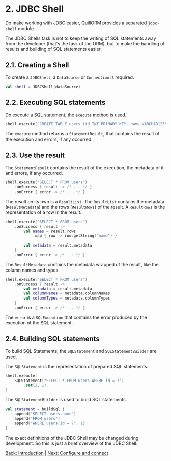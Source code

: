 # 2. JDBC Shell

Do make working with JDBC easier, QuillORM provides a separated `jdbc-shell` module.

The JDBC Shells task is not to keep the writing of SQL statements away from the developer (that's the task of the ORM),
but to make the handling of results and building of SQL statements easier.

## 2.1. Creating a Shell
To create a `JDBCShell`, a `DataSource` or `Connection` is required.

```kotlin
val shell = JDBCShell(dataSource)
```

## 2.2. Executing SQL statements
Do execute a SQL statement, the `execute` method is used.

```kotlin
shell.execute("CREATE TABLE users (id INT PRIMARY KEY, name VARCHAR(255))")
```

The `execute` method returns a `StatementResult`, that contains the result of the execution and errors, if any occurred.

## 2.3. Use the result
The `StatementResult` contains the result of the execution, the metadata of it and errors, if any occurred.

```kotlin
shell.execute("SELECT * FROM users")
    .onSuccess { result -> /* ... */ }
    .onError { error -> /* ... */ }
``` 

The result on its own is a `ResultList`. 
The `ResultList` contains the metadata (`ResultMetadata`) and the rows (`ResultRows`) of the result.
A `ResultRows` is the representation of a row in the result.

```kotlin
shell.execute("SELECT * FROM users")
    .onSuccess { result ->
        val names = result.rows
            .map { row -> row.getString("name") }
        
        val metadata = result.metadata
    }
    .onError { error -> /* ... */ }
```

The `ResultMetadata` contains the metadata wrapped of the result, like the column names and types.

```kotlin
shell.execute("SELECT * FROM users")
    .onSuccess { result ->
        val metadata = result.metadata
        val columnNames = metadata.columnNames
        val columnTypes = metadata.columnTypes
    }
    .onError { error -> /* ... */ }
```

The `error` is a `SQLException` that contains the error produced by the execution of the SQL statement.

## 2.4. Building SQL statements
To build SQL Statements, the `SQLStatement` and `SQLStatementBuilder` are used.

The `SQLStatement` is the representation of prepared SQL statements.

```kotlin
shell.exeucte(
    SQLStatement("SELECT * FROM users WHERE id = ?")
        .set(1, 1)
)
```

The `SQLStatementBuilder` is used to build SQL statements.

```kotlin
val statement = buildSql {
    append("SELECT users.name")
    append("FROM users")
    append("WHERE users.id = ?", 1)
}
```

The exact definitions of the JDBC Shell may be changed during development.
So this is just a brief overview of the JDBC Shell.

[Back: Introduction](Intoduction.md#13-the-key-concept-structure-only) |
[Next: Configure and connect](ConfigureAndConnect.md#3-configure-and-connect)